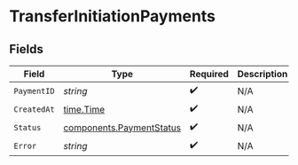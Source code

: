 # TransferInitiationPayments


## Fields

| Field                                                                | Type                                                                 | Required                                                             | Description                                                          |
| -------------------------------------------------------------------- | -------------------------------------------------------------------- | -------------------------------------------------------------------- | -------------------------------------------------------------------- |
| `PaymentID`                                                          | *string*                                                             | :heavy_check_mark:                                                   | N/A                                                                  |
| `CreatedAt`                                                          | [time.Time](https://pkg.go.dev/time#Time)                            | :heavy_check_mark:                                                   | N/A                                                                  |
| `Status`                                                             | [components.PaymentStatus](../../models/components/paymentstatus.md) | :heavy_check_mark:                                                   | N/A                                                                  |
| `Error`                                                              | *string*                                                             | :heavy_check_mark:                                                   | N/A                                                                  |